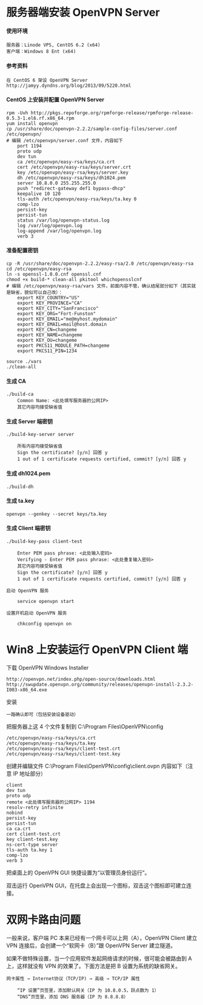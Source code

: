 服务器端安装 OpenVPN Server
===========================

#### 使用环境

	服务器：Linode VPS, CentOS 6.2 (x64)
	客户端：Windows 8 Ent (x64)

#### 参考资料

	在 CentOS 6 架设 OpenVPN Server
	http://jamyy.dyndns.org/blog/2013/09/5220.html

#### CentOS 上安装并配置 OpenVPN Server

	rpm -Uvh http://pkgs.repoforge.org/rpmforge-release/rpmforge-release-0.5.3-1.el6.rf.x86_64.rpm
	yum install openvpn
	cp /usr/share/doc/openvpn-2.2.2/sample-config-files/server.conf /etc/openvpn/
	# 编辑 /etc/openvpn/server.conf 文件，内容如下
		port 1194
		proto udp
		dev tun
		ca /etc/openvpn/easy-rsa/keys/ca.crt
		cert /etc/openvpn/easy-rsa/keys/server.crt
		key /etc/openvpn/easy-rsa/keys/server.key
		dh /etc/openvpn/easy-rsa/keys/dh1024.pem
		server 10.8.0.0 255.255.255.0
		push "redirect-gateway def1 bypass-dhcp"
		keepalive 10 120
		tls-auth /etc/openvpn/easy-rsa/keys/ta.key 0
		comp-lzo
		persist-key
		persist-tun
		status /var/log/openvpn-status.log
		log /var/log/openvpn.log
		log-append /var/log/openvpn.log
		verb 3

#### 准备配置密钥

	cp -R /usr/share/doc/openvpn-2.2.2/easy-rsa/2.0 /etc/openvpn/easy-rsa
	cd /etc/openvpn/easy-rsa
	ln -s openssl-1.0.0.cnf openssl.cnf
	chmod +x build-* clean-all pkitool whichopensslcnf
	# 编辑 /etc/openvpn/easy-rsa/vars 文件，前面内容不管，确认结尾部分如下（其实就是缺省，貌似可以自己改）：
		export KEY_COUNTRY="US"
		export KEY_PROVINCE="CA"
		export KEY_CITY="SanFrancisco"
		export KEY_ORG="Fort-Funston"
		export KEY_EMAIL="me@myhost.mydomain"
		export KEY_EMAIL=mail@host.domain
		export KEY_CN=changeme
		export KEY_NAME=changeme
		export KEY_OU=changeme
		export PKCS11_MODULE_PATH=changeme
		export PKCS11_PIN=1234

	source ./vars
	./clean-all

#### 生成 CA

	./build-ca
		Common Name: <此处填写服务器的公网IP>
		其它内容均接受缺省值

#### 生成 Server 端密钥

	./build-key-server server

		所有内容均接受缺省值
		Sign the certificate? [y/n] 回答 y
		1 out of 1 certificate requests certified, commit? [y/n] 回答 y

#### 生成 dh1024.pem

	./build-dh

#### 生成 ta.key

	openvpn --genkey --secret keys/ta.key

#### 生成 Client 端密钥

	./build-key-pass client-test

		Enter PEM pass phrase: <此处输入密码>
		Verifying - Enter PEM pass phrase: <此处重复输入密码>
		其它内容均接受缺省值
		Sign the certificate? [y/n] 回答 y
		1 out of 1 certificate requests certified, commit? [y/n] 回答 y

	启动 OpenVPN 服务

		service openvpn start

	设置开机启动 OpenVPN 服务

		chkconfig openvpn on

Win8 上安装运行 OpenVPN Client 端
=================================

下载 OpenVPN Windows Installer

	http://openvpn.net/index.php/open-source/downloads.html
	http://swupdate.openvpn.org/community/releases/openvpn-install-2.3.2-I003-x86_64.exe

安装

	一路确认即可（包括安装设备驱动）

把服务器上这 4 个文件复制到 C:\Program Files\OpenVPN\config

	/etc/openvpn/easy-rsa/keys/ca.crt
	/etc/openvpn/easy-rsa/keys/ta.key
	/etc/openvpn/easy-rsa/keys/client-test.crt
	/etc/openvpn/easy-rsa/keys/client-test.key

创建并编辑文件 C:\Program Files\OpenVPN\config\client.ovpn 内容如下（注意 IP 地址部分）

	client
	dev tun
	proto udp
	remote <此处填写服务器的公网IP> 1194
	resolv-retry infinite
	nobind
	persist-key
	persist-tun
	ca ca.crt
	cert client-test.crt
	key client-test.key
	ns-cert-type server
	tls-auth ta.key 1
	comp-lzo
	verb 3

把桌面上的 OpenVPN GUI 快捷设置为“以管理员身份运行”。

双击运行 OpenVPN GUI，在托盘上会出现一个图标，双击这个图标即可建立连接。

双网卡路由问题
==============

一般来说，客户端 PC 本来已经有一个网卡可以上网（A），OpenVPN Client 建立 VPN 连接后，会创建一个“软网卡（B）”跟 OpenVPN Server 建立隧道。

如果不做特殊设置，当一个应用软件发起网络请求的时候，很可能会被路由到 A 上，这样就没有 VPN 的效果了。下面方法是把 B 设置为系统的缺省网关。

	网卡属性 → Internet协议（TCP/IP) → 高级 → TCP/IP 属性

		“IP 设置”页签里，添加默认网关（IP 为 10.8.0.5，跃点数为 1）
		“DNS”页签里，添加 DNS 服务器（IP 为 8.8.8.8）

